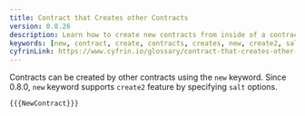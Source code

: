 ```yaml
---
title: Contract that Creates other Contracts
version: 0.8.26
description: Learn how to create new contracts from inside of a contract with Solidity
keywords: [new, contract, create, contracts, creates, new, create2, salt]
cyfrinLink: https://www.cyfrin.io/glossary/contract-that-creates-other-contracts-code-example
---
```


Contracts can be created by other contracts using the `new` keyword. Since 0.8.0, `new` keyword supports `create2` feature by specifying `salt` options.

```solidity
{{{NewContract}}}
```
